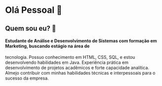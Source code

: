 # Olá Pessoal 👋 
## Quem sou eu? 💓
#### Estudante de Análise e Desenvolvimento de Sistemas com formação em Marketing, buscando estágio na área de
tecnologia. Possuo conhecimento em HTML, CSS, SQL, e estou desenvolvendo habilidades em Java. Experiência
prática em desenvolvimento de projetos acadêmicos e forte capacidade analítica.
Almejo contribuir com minhas habilidades técnicas e interpessoais para o sucesso da empresa.

